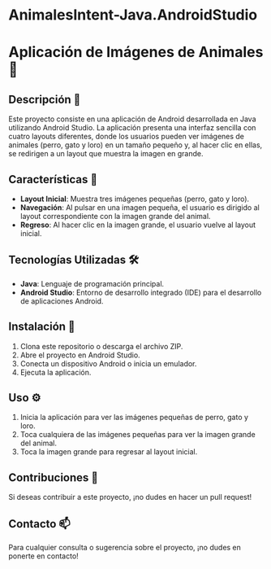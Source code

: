 # AnimalesIntent-Java.AndroidStudio

# Aplicación de Imágenes de Animales 🐾

## Descripción 📝

Este proyecto consiste en una aplicación de Android desarrollada en Java utilizando Android Studio. La aplicación presenta una interfaz sencilla con cuatro layouts diferentes, donde los usuarios pueden ver imágenes de animales (perro, gato y loro) en un tamaño pequeño y, al hacer clic en ellas, se redirigen a un layout que muestra la imagen en grande.

## Características 🔧

- **Layout Inicial**: Muestra tres imágenes pequeñas (perro, gato y loro).
- **Navegación**: Al pulsar en una imagen pequeña, el usuario es dirigido al layout correspondiente con la imagen grande del animal.
- **Regreso**: Al hacer clic en la imagen grande, el usuario vuelve al layout inicial.

## Tecnologías Utilizadas 🛠️

- **Java**: Lenguaje de programación principal.
- **Android Studio**: Entorno de desarrollo integrado (IDE) para el desarrollo de aplicaciones Android.


## Instalación 🚀

1. Clona este repositorio o descarga el archivo ZIP.
2. Abre el proyecto en Android Studio.
3. Conecta un dispositivo Android o inicia un emulador.
4. Ejecuta la aplicación.

## Uso ⚙️

1. Inicia la aplicación para ver las imágenes pequeñas de perro, gato y loro.
2. Toca cualquiera de las imágenes pequeñas para ver la imagen grande del animal.
3. Toca la imagen grande para regresar al layout inicial.

## Contribuciones 🤝

Si deseas contribuir a este proyecto, ¡no dudes en hacer un pull request!


## Contacto 📫

Para cualquier consulta o sugerencia sobre el proyecto, ¡no dudes en ponerte en contacto!
